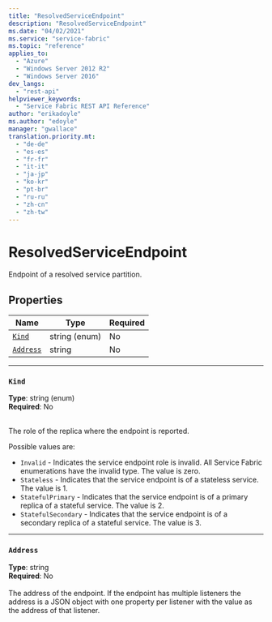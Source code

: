 ```yaml
---
title: "ResolvedServiceEndpoint"
description: "ResolvedServiceEndpoint"
ms.date: "04/02/2021"
ms.service: "service-fabric"
ms.topic: "reference"
applies_to: 
  - "Azure"
  - "Windows Server 2012 R2"
  - "Windows Server 2016"
dev_langs: 
  - "rest-api"
helpviewer_keywords: 
  - "Service Fabric REST API Reference"
author: "erikadoyle"
ms.author: "edoyle"
manager: "gwallace"
translation.priority.mt: 
  - "de-de"
  - "es-es"
  - "fr-fr"
  - "it-it"
  - "ja-jp"
  - "ko-kr"
  - "pt-br"
  - "ru-ru"
  - "zh-cn"
  - "zh-tw"
---
```

# ResolvedServiceEndpoint

Endpoint of a resolved service partition.

## Properties
| Name | Type | Required |
| --- | --- | --- |
| [`Kind`](#kind) | string (enum) | No |
| [`Address`](#address) | string | No |

____
### `Kind`
__Type__: string (enum) <br/>
__Required__: No<br/>
<br/>


The role of the replica where the endpoint is reported.

Possible values are: 

  - `Invalid` - Indicates the service endpoint role is invalid. All Service Fabric enumerations have the invalid type. The value is zero.
  - `Stateless` - Indicates that the service endpoint is of a stateless service. The value is 1.
  - `StatefulPrimary` - Indicates that the service endpoint is of a primary replica of a stateful service. The value is 2.
  - `StatefulSecondary` - Indicates that the service endpoint is of a secondary replica of a stateful service. The value is 3.



____
### `Address`
__Type__: string <br/>
__Required__: No<br/>
<br/>
The address of the endpoint. If the endpoint has multiple listeners the address is a JSON object with one property per listener with the value as the address of that listener.
